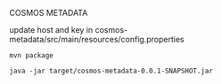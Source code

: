COSMOS METADATA

update host and key in cosmos-metadata/src/main/resources/config.properties

```
mvn package

java -jar target/cosmos-metadata-0.0.1-SNAPSHOT.jar

```
